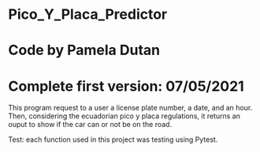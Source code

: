 # Pico_Y_Placa_Predictor
# Code by Pamela Dutan
# Complete first version: 07/05/2021


This program request to a user a license plate number, a date, and an hour. Then, considering the ecuadorian pico y placa regulations, it returns an ouput to show if the car can or not be on the road.

Test: each function used in this project was testing using Pytest.
